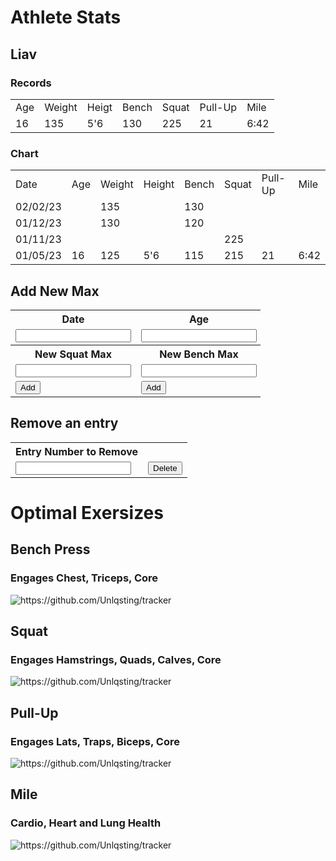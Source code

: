 # Athlete Stats

## Liav

### Records

<table id="recordTable">
    <tr>
        <td>Age</td>
        <td>Weight</td>
        <td>Heigt</td>
        <td>Bench</td>
        <td>Squat</td>
        <td>Pull-Up</td>
        <td>Mile</td>
    </tr>
     <tr>
        <td>16</td>
        <td>135</td> 
        <td>5'6</td>
        <td>130</td>
        <td>225</td>
        <td>21</td>
        <td>6:42</td>
    </tr>
</table>

### Chart
<style>
    .stats {
        width: 400px;
    }
</style>

<table id="statTable">
    <tr>
        <td>Date</td>
        <td>Age</td>
        <td>Weight</td>
        <td>Height</td>
        <td>Bench</td>
        <td>Squat</td>
        <td>Pull-Up</td>
        <td>Mile</td>
    </tr>
    <tr>
      <td>02/02/23</td>
        <td></td>
        <td>135</td>
        <td></td>
        <td>130</td>
        <td></td>
        <td></td>
        <td></td>
    </tr>
     <tr>
        <td>01/12/23</td>
        <td></td>
        <td>130</td>
        <td></td>
        <td>120</td>
        <td></td>
        <td></td>
        <td></td>
    </tr>
     <tr>
        <td>01/11/23</td>
        <td></td>
        <td></td>
        <td></td>
        <td></td>
        <td>225</td>
        <td></td>
        <td></td>
    </tr>
    <tr>
        <td>01/05/23</td>
        <td>16</td>
        <td>125</td>
        <td>5'6</td>
        <td>115</td>
        <td>215</td>
        <td>21</td>
        <td>6:42</td>
    </tr>
</table>


## Add New Max
<table class="stats">
    <tr>
        <th><label for="date">Date</label></th>
        <th><label for="age">Age</label></th>
        <th><label for="weight">Weight</label></th>
        <th><label for="height">Height</label></th>
    </tr>
    <tr>
        <td><input type="text" name="date" id="date" required></td>
        <td><input type="text" name="age" id="age" required></td>
        <td><input type="text" name="weight" id="weight" required></td>
        <td><input type="text" name="height" id="height" required></td>
    </tr>
     <tr>
        <th><label for="hours">New Squat Max</label></th>
        <th><label for="bench">New Bench Max</label></th>
        <th><label for="pullup">New Pull-Up Max</label></th>
        <th><label for="pullup">New Mile Time</label></th>
    </tr>
    <tr>
        <td><input type="text" name="squat" id="squat" required></td>
        <td><input type="text" name="bench" id="bench" required></td>
        <td><input type="text" name="pullup" id="pullup" required></td>
        <td><input type="text" name="mile" id="mile" required></td>
    </tr>
    <tr>
        <td ><button onclick="create_Entry()">Add</button></td>
        <td ><button onclick="create_Entry()">Add</button></td>
        <td ><button onclick="create_Entry()">Add</button></td>
        <td ><button onclick="create_Entry()">Add</button></td>
    </tr>
</table>

## Remove an entry
<table>
    <tr>
        <th><label for="num">Entry Number to Remove</label></th>
    </tr>
    <tr>
        <td><input type="number" name="num" id="num" required></td>
        <td ><button onclick="delete_Entry()">Delete</button></td>
    </tr>
</table>

<script>
function create_Entry() {
  var table = document.getElementById("statTable");
  var row = table.insertRow(1);
  var cell1 = row.insertCell(0);
  var cell2 = row.insertCell(1);
  var cell3 = row.insertCell(2);
  var cell4 = row.insertCell(3);
  var cell5 = row.insertCell(4);
  var cell6 = row.insertCell(5);
  var cell7 = row.insertCell(6);
  var cell8 = row.insertCell(7);
  cell1.innerHTML = document.getElementById("date").value;
  cell2.innerHTML = document.getElementById("age").value;
  cell3.innerHTML = document.getElementById("weight").value;
  cell4.innerHTML = document.getElementById("height").value;
  cell5.innerHTML = document.getElementById("bench").value;
  cell6.innerHTML = document.getElementById("squat").value;
  cell7.innerHTML = document.getElementById("pullup").value;
  cell8.innerHTML = document.getElementById("mile").value;
}

function delete_Entry() {
    var table = document.getElementById("statTable");
    document.getElementsByTagName("tr")[document.getElementById("num").value].remove();
}

</script>

# Optimal Exersizes

## Bench Press
### Engages Chest, Triceps, Core

![]({{site.baseurl}}/images/bench.png "https://github.com/Unlqsting/tracker") 

## Squat
### Engages Hamstrings, Quads, Calves, Core

![]({{site.baseurl}}/images/squat.png "https://github.com/Unlqsting/tracker") 

## Pull-Up
### Engages Lats, Traps, Biceps, Core

![]({{site.baseurl}}/images/pullup.png "https://github.com/Unlqsting/tracker") 

## Mile
### Cardio, Heart and Lung Health

![]({{site.baseurl}}/images/mile.png "https://github.com/Unlqsting/tracker") 
